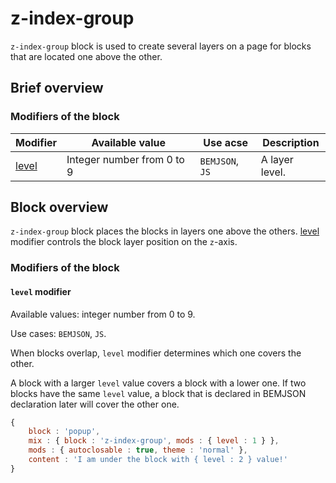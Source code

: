 # z-index-group

`z-index-group` block is used to create several layers on a page for blocks that are located one above the other.

## Brief overview

### Modifiers of the block

| Modifier | Available value | Use acse | Description |
| ----------- | ------------------- | -------------------- | -------- |
| <a href=#index-level>level</a> | Integer number from 0 to 9 | <code>BEMJSON</code>, <code>JS</code> | A layer level. |

## Block overview

`z-index-group` block places the blocks in layers one above the others. [level](#index-level) modifier controls the block layer position on the `z`-axis.

### Modifiers of the block

<a name="index-level"></a>

#### `level` modifier

Available values: integer number from 0 to 9.

Use cases: `BEMJSON`, `JS`.

When blocks overlap, `level` modifier determines which one covers the other.

A block with a larger `level` value covers a block with a lower one. If two blocks have the same `level` value, a block that is declared in BEMJSON declaration later will cover the other one.

```js
{
    block : 'popup',
    mix : { block : 'z-index-group', mods : { level : 1 } },
    mods : { autoclosable : true, theme : 'normal' },
    content : 'I am under the block with { level : 2 } value!'
}
```
